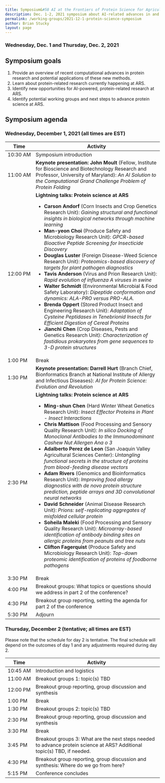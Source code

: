 ```yaml
---
title: Symposium&#58 AI at the Frontiers of Protein Science for Agriculture
description: Dec. 1-2, 2021 symposium about AI-related advances in and applications of protein science
permalink: /working-groups/2021-12-1-protein-science-symposium
author: Brian Stucky 
layout: page
---
```


### Wednesday, Dec. 1 and Thursday, Dec. 2, 2021


## Symposium goals

1. Provide an overview of recent computational advances in protein research and potential applications of these new methods.
2. Learn about protein-related research currently happening at ARS.
3. Identify new opportunities for AI-powered, protein-related research at ARS.
4. Identify potential working groups and next steps to advance protein science at ARS.


## Symposium agenda

### Wednesday, December 1, 2021 (all times are EST)

<table>
<thead>
  <tr>
    <th>Time</th>
    <th>Activity</th>
  </tr>
</thead>
<tbody>
  <tr>
    <td>10:30&nbsp;AM</td>
    <td>Symposium introduction</td>
  </tr>
  <tr>
    <td>11:00&nbsp;AM</td>
    <td><b>Keynote presentation: John Moult</b> (Fellow, Institute for Bioscience and Biotechnology Research and Professor, University of Maryland): <i>An AI Solution to the Computational Grand Challenge Problem of Protein Folding</i></td>
  </tr>
  <tr>
    <td>12:00&nbsp;PM</td>
    <td><b>Lightning talks: Protein science at ARS</b>
    <ul>
      <li><b>Carson Andorf</b> (Corn Insects and Crop Genetics Research Unit): <i>Gaining structural and functional insights in biological networks through machine learning</i></li>
      <li><b>Man-yeon Choi</b> (Produce Safety and Microbiology Research Unit): <i>GPCR-based Bioactive Peptide Screening for Insecticide Discovery</i></li>
      <li><b>Douglas Luster</b> (Foreign Disease-Weed Science Research Unit): <i>Proteomics-based discovery of targets for plant pathogen diagnostics</i></li>
      <li><b>Tavis Anderson</b> (Virus and Prion Research Unit): <i>Rapid evolution of influenza A viruses in swine</i></li>
      <li><b>Walter Schmidt</b> (Environmental Microbial &amp; Food Safety Laboratory): <i>Dipeptide conformation and dynamics: ALA-PRO versus PRO-ALA.</i></li>
      <li><b>Brenda Oppert</b> (Stored Product Insect and Engineering Research Unit): <i>Adaptation of Cysteine Peptidases in Tenebrionid Insects for Efficient Digestion of Cereal Proteins</i></li>
      <li><b>Jianchi Chen</b> (Crop Diseases, Pests and Genetics Research Unit): <i>Characterization of fastidious prokaryotes from gene sequences to 3-D protein structures</i></li>
    </ul>
    </td>
  </tr>
  <tr>
    <td>1:00&nbsp;PM</td>
    <td>Break</td>
  </tr>
  <tr>
    <td>1:30&nbsp;PM</td>
    <td><b>Keynote presentation: Darrell Hurt</b> (Branch Chief, Bionformatics Branch at National Institute of Allergy and Infectious Diseases): <i>AI for Protein Science: Evolution and Revolution</i></td>
  </tr>
  <tr>
    <td>2:30&nbsp;PM</td>
    <td><b>Lightning talks: Protein science at ARS</b>
      <ul>
      <li><b>Ming-shun Chen</b> (Hard Winter Wheat Genetics Research Unit): <i>Insect Effector Proteins in Plant - Insect Interactions</i></li>
      <li><b>Chris Mattison</b> (Food Processing and Sensory Quality Research Unit): <i>In silico Docking of Monoclonal Antibodies to the Immunodominant Cashew Nut Allergen Ana o 3</i></li>
      <li><b>Adalberto Perez de Leon</b> (San Joaquin Valley Agricultural Sciences Center): <i>Untangling functional secrets in the structure of proteins from blood-feeding disease vectors</i></li>
      <li><b>Adam Rivers</b> (Genomics and Bioinformatics Research Unit): <i>Improving food allergy diagnostics with de novo protein structure prediction, peptide arrays and 3D convolutional neural networks</i></li>
      <li><b>David Schneider</b> (Animal Disease Research Unit): <i>Prions: self-replicating aggregates of misfolded cellular protein</i></li>
      <li><b>Soheila Maleki</b> (Food Processing and Sensory Quality Research Unit): <i>Microarray-based identification of antibody binding sites on allergic proteins from peanuts and tree nuts</i></li>
      <li><b>Clifton Fagerquist</b> (Produce Safety and Microbiology Research Unit): <i>Top-down proteomic identification of proteins of foodborne pathogens</i></li>
    </ul>
    </td>
  </tr>
  <tr>
    <td>3:30&nbsp;PM</td>
    <td>Break</td>
  </tr>
  <tr>
    <td>4:00&nbsp;PM</td>
    <td>Breakout groups: What topics or questions should we address in part 2 of the conference?</td>
  </tr>
  <tr>
    <td>4:30&nbsp;PM</td>
    <td>Breakout group reporting, setting the agenda for part 2 of the conference</td>
  </tr>
  <tr>
    <td>5:30&nbsp;PM</td>
    <td>Adjourn</td>
  </tr>
</tbody>
</table>


### Thursday, December 2 (tentative; all times are EST)

Please note that the schedule for day 2 is tentative.  The final schedule will depend on the outcomes of day 1 and any adjustments required during day 2.

| Time | Activity |
|---|---|
| 10:45&nbsp;AM | Introduction and logistics |
| 11:00&nbsp;AM | Breakout groups 1: topic(s) TBD |
| 12:00&nbsp;PM | Breakout group reporting, group discussion and synthesis |
| 1:00&nbsp;PM | Break |
| 1:30&nbsp;PM | Breakout groups 2: topic(s) TBD |
| 2:30&nbsp;PM | Breakout group reporting, group discussion and synthesis |
| 3:30&nbsp;PM | Break |
| 3:45&nbsp;PM | Breakout groups 3: What are the next steps needed to advance protein science at ARS?  Additional topic(s) TBD, if needed. |
| 4:30&nbsp;PM | Breakout group reporting, group discussion and synthesis: Where do we go from here? |
| 5:15&nbsp;PM | Conference concludes |

